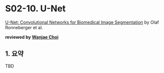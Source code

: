 # S02-10. U-Net

[U-Net: Convolutional Networks for Biomedical Image Segmentation](https://arxiv.org/abs/1505.04597) by Olaf Ronneberger et al.

**reviewed by [Wanjae Choi](https://github.com/mimi1942)**

## 1. 요약

TBD
